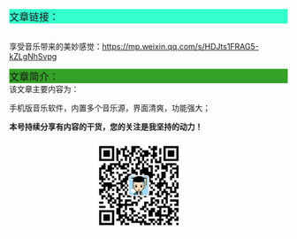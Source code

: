 <div style="background-color:#33ffcc;font-size:18px">文章链接：</div>

<br/>享受音乐带来的美妙感觉：<a href="https://mp.weixin.qq.com/s/HDJts1FRAG5-kZLgNhSvpg" target="_blank" >https://mp.weixin.qq.com/s/HDJts1FRAG5-kZLgNhSvpg</a>



<div style="background-color:RGB(52,160,40);font-size:18px">文章简介：</div>
该文章主要内容为：

手机版音乐软件，内置多个音乐源，界面清爽，功能强大；

**本号持续分享有内容的干货，您的关注是我坚持的动力！**

<img src="./_assets/clip_image002.jpg" style="width:33%;margin-left:30%" />